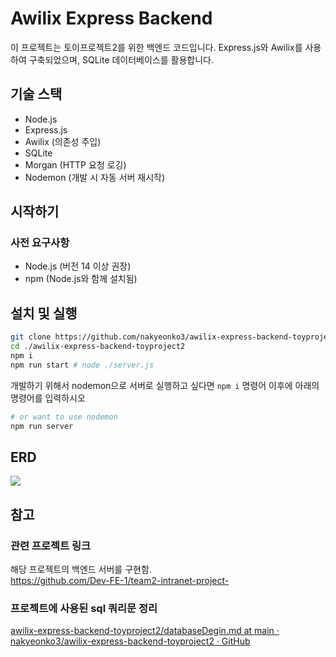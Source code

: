 # Awilix Express Backend

이 프로젝트는 토이프로젝트2를 위한 백엔드 코드입니다. Express.js와 Awilix를 사용하여 구축되었으며, SQLite 데이터베이스를 활용합니다.

## 기술 스택

- Node.js
- Express.js
- Awilix (의존성 주입)
- SQLite
- Morgan (HTTP 요청 로깅)
- Nodemon (개발 시 자동 서버 재시작)

## 시작하기

### 사전 요구사항

- Node.js (버전 14 이상 권장)
- npm (Node.js와 함께 설치됨)

## 설치 및 실행

```bash
git clone https://github.com/nakyeonko3/awilix-express-backend-toyproject2
cd ./awilix-express-backend-toyproject2
npm i
npm run start # node ./server.js
```

개발하기 위해서 nodemon으로 서버로 실행하고 싶다면 `npm i` 명령어 이후에 아래의 명령어를 입력하시오

```bash
# or want to use nodemon
npm run server
```

## ERD 

![](https://i.imgur.com/HokagIE.png)

## 참고

### 관련 프로젝트 링크
해당 프로젝트의 백엔드 서버를 구현함.<br/>
https://github.com/Dev-FE-1/team2-intranet-project-

### 프로젝트에 사용된 sql 쿼리문 정리 
[awilix-express-backend-toyproject2/databaseDegin.md at main · nakyeonko3/awilix-express-backend-toyproject2 · GitHub](https://github.com/nakyeonko3/awilix-express-backend-toyproject2/blob/main/databaseDegin.md)
